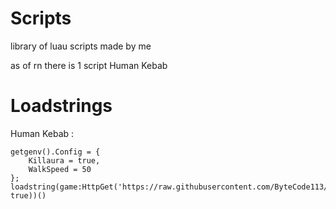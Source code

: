 # Scripts

library of luau scripts made by me

as of rn there is 1 script
Human Kebab

# Loadstrings

Human Kebab :
```
getgenv().Config = { 
    Killaura = true,
    WalkSpeed = 50
}; 
loadstring(game:HttpGet('https://raw.githubusercontent.com/ByteCode113/Scripts/refs/heads/main/deletekebabs.luau', true))()
```
